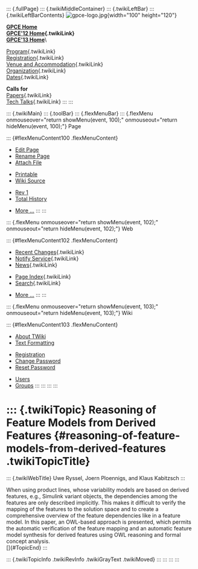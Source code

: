 ::: {.fullPage}
::: {.twikiMiddleContainer}
::: {.twikiLeftBar}
::: {.twikiLeftBarContents}
![gpce-logo.jpg](../pub/GPCE12/WebLeftBar/gpce-logo.jpg){width="100"
height="120"}

**[GPCE Home](http://program-transformation.org/Gpce)**\
**[GPCE\'12 Home](WebHome){.twikiLink}**\
**[GPCE\'13 Home](http://program-transformation.org/GPCE13/WebHome)**\

[Program](ConferenceProgram){.twikiLink}\
[Registration](GpceRegistration){.twikiLink}\
[Venue and Accommodation](VenueAccomodation){.twikiLink}\
[Organization](ConferenceOrganization){.twikiLink}\
[Dates](ImportantDates){.twikiLink}

**Calls for**\
[Papers](CallForPapers){.twikiLink}\
[Tech Talks](CallForTechTalks){.twikiLink}
:::
:::

::: {.twikiMain}
::: {.toolBar}
::: {.flexMenuBar}
::: {.flexMenu onmouseover="return showMenu(event, 100);" onmouseout="return hideMenu(event, 100);"}
Page

::: {#flexMenuContent100 .flexMenuContent}
-   [Edit
    Page](http://www.program-transformation.org/edit/GPCE12/P21Ryssel?t=1536828825)
-   [Rename
    Page](http://www.program-transformation.org/rename/GPCE12/P21Ryssel)
-   [Attach
    File](http://www.program-transformation.org/attach/GPCE12/P21Ryssel)

<!-- -->

-   [Printable](http://www.program-transformation.org/view/GPCE12/P21Ryssel?skin=print.pattern)
-   [Wiki
    Source](http://www.program-transformation.org/view/GPCE12/P21Ryssel?skin=text&raw=on&contenttype=text/plain)

<!-- -->

-   [Rev
    1](http://www.program-transformation.org/view/GPCE12/P21Ryssel?rev=1.1)
-   [Total
    History](http://www.program-transformation.org/rdiff/GPCE12/P21Ryssel)

<!-- -->

-   [More
    \...](http://www.program-transformation.org/oops/GPCE12/P21Ryssel?template=oopsmore&param1=1.1&param2=1.1)
:::
:::

::: {.flexMenu onmouseover="return showMenu(event, 102);" onmouseout="return hideMenu(event, 102);"}
Web

::: {#flexMenuContent102 .flexMenuContent}
-   [Recent Changes](WebChanges){.twikiLink}
-   [Notify Service](WebNotify){.twikiLink}
-   [News](WebNews){.twikiLink}

<!-- -->

-   [Page Index](WebIndex){.twikiLink}
-   [Search](WebSearch){.twikiLink}

<!-- -->

-   [More
    \...](http://www.program-transformation.org/oops/GPCE12/P21Ryssel?template=oopsmore&param1=1.1&param2=1.1)
:::
:::

::: {.flexMenu onmouseover="return showMenu(event, 103);" onmouseout="return hideMenu(event, 103);"}
Wiki

::: {#flexMenuContent103 .flexMenuContent}
-   [About
    TWiki](http://www.program-transformation.org/view/TWiki/WebHome)
-   [Text
    Formatting](http://www.program-transformation.org/view/TWiki/TextFormattingRules)

<!-- -->

-   [Registration](http://www.program-transformation.org/view/TWiki/TWikiRegistration)
-   [Change
    Password](http://www.program-transformation.org/view/TWiki/ChangePassword)
-   [Reset
    Password](http://www.program-transformation.org/view/TWiki/ResetPassword)

<!-- -->

-   [Users](http://www.program-transformation.org/view/Main/TWikiUsers)
-   [Groups](http://www.program-transformation.org/view/Main/TWikiGroups)
:::
:::
:::
:::

::: {.twikiTopic}
Reasoning of Feature Models from Derived Features {#reasoning-of-feature-models-from-derived-features .twikiTopicTitle}
=================================================

::: {.twikiWebTitle}
Uwe Ryssel, Joern Ploennigs, and Klaus Kabitzsch
:::

When using product lines, whose variability models are based on derived
features, e.g., Simulink variant objects, the dependencies among the
features are only described implicitly. This makes it difficult to
verify the mapping of the features to the solution space and to create a
comprehensive overview of the feature dependencies like in a feature
model. In this paper, an OWL-based approach is presented, which permits
the automatic verification of the feature mapping and an automatic
feature model synthesis for derived features using OWL reasoning and
formal concept analysis.\
[]{#TopicEnd}
:::

::: {.twikiTopicInfo .twikiRevInfo .twikiGrayText .twikiMoved}
:::
:::
:::
:::
